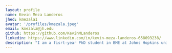 ```yaml
---
layout: profile
name: Kevin Meza Landeros
jhed: kmezala1
avatar: '/profiles/kmezala.jpeg'
email: kmezala@jh.edu
github: https://github.com/KevinMLanderos
linkedin: https://www.linkedin.com/in/kevin-meza-landeros-658093238/
description: "I am a fisrt-year PhD student in BME at Johns Hopkins university at Rachel Karchin's Lab. I work with omics data to unveil the immune tumor microenvironment. Apart from science I love exercising and watching series"
---
```

